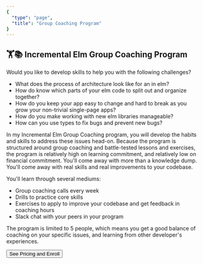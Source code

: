 ```yaml
---
{
  "type": "page",
  "title": "Group Coaching Program"
}
---
```



## 🏋️📚 Incremental Elm Group Coaching Program

Would you like to develop skills to help you with the following challenges?

- What does the process of architecture look like for an in elm?
- How do know which parts of your elm code to split out and organize together?
- How do you keep your app easy to change and hard to break as you grow your non-trivial single-page apps?
- How do you make working with new elm libraries manageable?
- How can you use types to fix bugs and prevent new bugs?


In my Incremental Elm Group Coaching program, you will develop the habits and skills to address these issues head-on. Because the program is structured around group coaching and battle-tested lessons and exercises, the program is relatively high on learning commitment, and relatively low on financial commitment. You'll come away with more than a knowledge dump. You'll come away with real skills and real improvements to your codebase.

You'll learn through several mediums:

- Group coaching calls every week
- Drills to practice core skills
- Exercises to apply to improve your codebase and get feedback in coaching hours
- Slack chat with your peers in your program

The program is limited to 5 people, which means you get a good balance of coaching on your specific issues, and learning from other developer's experiences.


<Button url="https://app.moonclerk.com/pay/6ml1tiepte9a">
See Pricing and Enroll
</Button>


